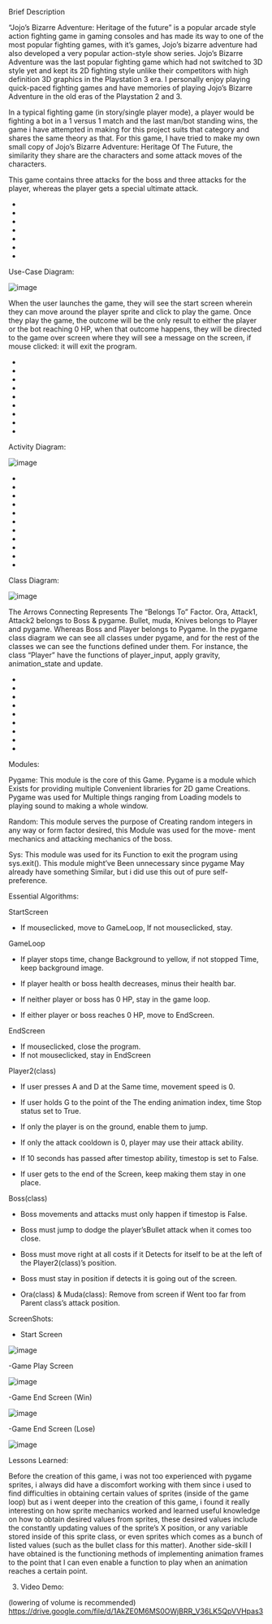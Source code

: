 Brief Description

“Jojo’s Bizarre Adventure: Heritage of the future” is a popular arcade style action fighting game in gaming consoles and has made its way to one of the most popular fighting games, with it’s games, Jojo’s bizarre adventure had also developed a very popular action-style show series. Jojo’s Bizarre Adventure was the last popular fighting game which had not switched to 3D style yet and kept its 2D fighting style unlike their competitors with high definition 3D graphics in the Playstation 3 era. I personally enjoy playing quick-paced fighting games and have memories of playing Jojo’s Bizarre Adventure in the old eras of the Playstation 2 and 3. 

In a typical fighting game (in story/single player mode), a player would be fighting a bot in a 1 versus 1 match and the last man/bot standing wins, the game i have attempted in making for this project suits that category and shares the same theory as that. For this game, I have tried to make my own small copy of Jojo’s Bizarre Adventure: Heritage Of The Future, the similarity they share are the characters and some attack moves of the characters. 

This game contains three attacks for the boss and three attacks for the player, whereas the player gets a special ultimate attack.




-
-
-
-
-
-
-


Use-Case Diagram:

![image](https://user-images.githubusercontent.com/114371673/213071100-e52c69ee-5efb-4284-bcb8-5c827de3e1a0.png)

When the user launches the game, they will see the start screen wherein they can move around the player sprite and click to play the game. Once they play the game, the outcome will be the only result to either the player or the bot reaching 0 HP, when that outcome happens, they will be directed to the game over screen where they will see a message on the screen, if mouse clicked: it will exit the program.

-
-
-
-
-
-
-
-
-

Activity Diagram:

![image](https://user-images.githubusercontent.com/114371673/213071191-5a345c60-6a52-47d0-97bd-3a8e9f82aa9e.png)

-
-
-
-
-
-
-
-
-
-
-

Class Diagram:

![image](https://user-images.githubusercontent.com/114371673/213071354-6e81deec-4168-4fcb-b0ea-397779cab3fc.png)

The Arrows Connecting Represents The “Belongs To” Factor. Ora, Attack1, Attack2 belongs to Boss & pygame. Bullet, muda, Knives belongs to Player and pygame. Whereas Boss and Player belongs to Pygame. In the pygame class diagram we can see all classes under pygame, and for the rest of the classes we can see the functions defined under them. For instance, the class “Player” have the functions of player_input, apply gravity, animation_state and update. 



-
-
-
-
-
-
-
-
-
Modules:

Pygame: 
			This module is the core of this 
			Game. Pygame is a module which
			Exists for providing multiple 
			Convenient libraries for 2D game 
			Creations. Pygame was used for
			Multiple things ranging from 
			Loading models to playing sound
			to making a whole window.

Random:
			This module serves the purpose of 
			Creating random integers in any
			way or form factor desired, this 
			Module was used for the move-
			ment mechanics and attacking
 			mechanics of the boss.

Sys: 
			This module was used for its 
			Function to exit the program using
			sys.exit(). This module might’ve 
			Been unnecessary since pygame
			May already have something 
			Similar, but i did use this out of 
			pure self-preference.


Essential Algorithms:

StartScreen 
- If mouseclicked, move to GameLoop, If not mouseclicked, stay.

GameLoop
- If player stops time, change 
Background to yellow, if not stopped
Time, keep background image.

- If player health or boss health 
decreases, minus their health bar.

- If neither player or boss has 0 HP,
stay in the game loop.

- If either player or boss reaches 0 HP, move to EndScreen.



EndScreen
- If mouseclicked, close the program.
- If not mouseclicked, stay in EndScreen



Player2(class) 
- If user presses A and D at the Same time, movement speed is 0.
				
- If user holds G to the point of the
The ending animation index, time Stop status set to True.

- If only the player is on the ground, enable them to jump.

- If only the attack cooldown is 0, player may use their attack ability.

- If 10  seconds has passed after timestop ability, timestop is set to False.

- If user gets to the end of the Screen, keep making them stay in one place.



Boss(class)	
- Boss movements and attacks must only happen if timestop is False.
			
- Boss must jump to dodge the player’sBullet attack when it comes too close.

- Boss must move right at all costs if it Detects for itself to be at the left of the Player2(class)’s position.
	
- Boss must stay in position if detects it is going out of the screen.

- Ora(class) & Muda(class): Remove from screen if Went too far from Parent class’s attack position.
			




ScreenShots: 
- Start Screen

![image](https://user-images.githubusercontent.com/114371673/213073461-305d141e-21c2-4bba-bedd-90c3ab29ef52.png)


-Game Play Screen

![image](https://user-images.githubusercontent.com/114371673/213073460-33359128-c1e7-4684-8aa5-14a49eef7cfd.png)

-Game End Screen (Win)

![image](https://user-images.githubusercontent.com/114371673/213073524-324467b3-932e-420e-bca3-0e3b43b0a042.png)

-Game End Screen (Lose)

![image](https://user-images.githubusercontent.com/114371673/213073754-cd5337dd-9a5b-484f-8402-944be5bcca5a.png)


Lessons Learned:

Before the creation of this game, i was not too experienced with pygame sprites, i always did have a discomfort working with them since i used to find difficulties in obtaining certain values of sprites (inside of the game loop) but as i went deeper into the creation of this game, i found it really interesting on how sprite mechanics worked and learned useful knowledge on how to obtain desired values from sprites, these desired values include the constantly updating values of the sprite’s X position, or any variable stored inside of this sprite class, or even sprites which comes as a bunch of listed values (such as the bullet class for this matter). Another side-skill I have obtained is the functioning methods of implementing animation frames to the point that I can even enable a function to play when an animation reaches a certain point. 



3. Video Demo:



(lowering of volume is recommended)
https://drive.google.com/file/d/1AkZE0M6MS0OWjBRR_V36LK5QpVVHpas3






